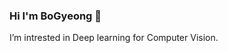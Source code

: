 ### Hi I'm BoGyeong 👋

I’m intrested in Deep learning for Computer Vision.

<!--  ### Hi there 👋

<!-- **qhruddl51/qhruddl51** is a ✨ _special_ ✨ repository because its `README.md` (this file) appears on your GitHub profile.

<!-- Here are some ideas to get you started:


<!-- - 🌱 I’m currently learning ...
<!-- - 🔭 I’m currently working on ...
<!-- - 👯 I’m looking to collaborate on ...
<!-- - 🤔 I’m looking for help with ...
<!-- - 💬 Ask me about ...
<!-- - 📫 How to reach me: ...
<!-- - 😄 Pronouns: ...
<!-- - ⚡ Fun fact: .. 
